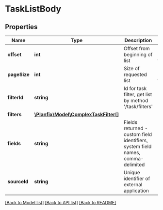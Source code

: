# TaskListBody

## Properties
Name | Type | Description | Notes
------------ | ------------- | ------------- | -------------
**offset** | **int** | Offset from beginning of list | [optional] [default to 0]
**pageSize** | **int** | Size of requested list | [optional] [default to 100]
**filterId** | **string** | Id for task filter, get list by method &#x27;/task/filters&#x27; | [optional] 
**filters** | [**\Planfix\Model\ComplexTaskFilter[]**](ComplexTaskFilter.md) |  | [optional] 
**fields** | **string** | Fields returned - custom field identifiers, system field names, comma-delimited | [optional] 
**sourceId** | **string** | Unique identifier of external application | [optional] 

[[Back to Model list]](../../README.md#documentation-for-models) [[Back to API list]](../../README.md#documentation-for-api-endpoints) [[Back to README]](../../README.md)

